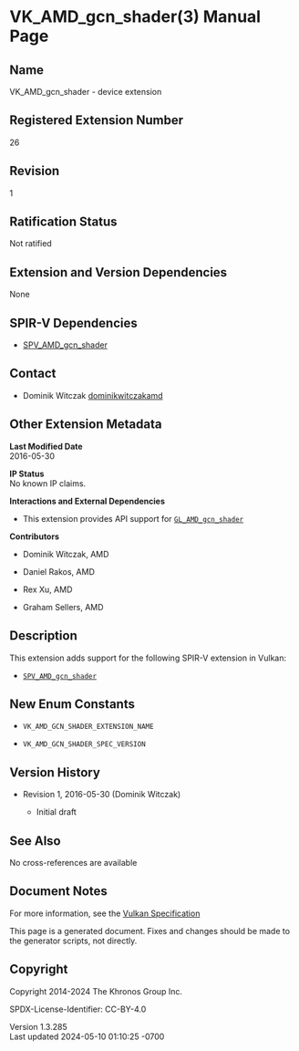 # VK_AMD_gcn_shader(3) Manual Page

## Name

VK_AMD_gcn_shader - device extension



## <a href="#_registered_extension_number" class="anchor"></a>Registered Extension Number

26

## <a href="#_revision" class="anchor"></a>Revision

1

## <a href="#_ratification_status" class="anchor"></a>Ratification Status

Not ratified

## <a href="#_extension_and_version_dependencies" class="anchor"></a>Extension and Version Dependencies

None

## <a href="#_spir_v_dependencies" class="anchor"></a>SPIR-V Dependencies

- [SPV_AMD_gcn_shader](https://htmlpreview.github.io/?https://github.com/KhronosGroup/SPIRV-Registry/blob/main/extensions/AMD/SPV_AMD_gcn_shader.html)

## <a href="#_contact" class="anchor"></a>Contact

- Dominik Witczak <a
  href="https://github.com/KhronosGroup/Vulkan-Docs/issues/new?body=%5BVK_AMD_gcn_shader%5D%20@dominikwitczakamd%0A*Here%20describe%20the%20issue%20or%20question%20you%20have%20about%20the%20VK_AMD_gcn_shader%20extension*"
  target="_blank" rel="nofollow noopener"><em></em>dominikwitczakamd</a>

## <a href="#_other_extension_metadata" class="anchor"></a>Other Extension Metadata

**Last Modified Date**  
2016-05-30

**IP Status**  
No known IP claims.

**Interactions and External Dependencies**  
- This extension provides API support for
  [`GL_AMD_gcn_shader`](https://registry.khronos.org/OpenGL/extensions/AMD/AMD_gcn_shader.txt)

**Contributors**  
- Dominik Witczak, AMD

- Daniel Rakos, AMD

- Rex Xu, AMD

- Graham Sellers, AMD

## <a href="#_description" class="anchor"></a>Description

This extension adds support for the following SPIR-V extension in
Vulkan:

- [`SPV_AMD_gcn_shader`](https://htmlpreview.github.io/?https://github.com/KhronosGroup/SPIRV-Registry/blob/main/extensions/AMD/SPV_AMD_gcn_shader.html)

## <a href="#_new_enum_constants" class="anchor"></a>New Enum Constants

- `VK_AMD_GCN_SHADER_EXTENSION_NAME`

- `VK_AMD_GCN_SHADER_SPEC_VERSION`

## <a href="#_version_history" class="anchor"></a>Version History

- Revision 1, 2016-05-30 (Dominik Witczak)

  - Initial draft

## <a href="#_see_also" class="anchor"></a>See Also

No cross-references are available

## <a href="#_document_notes" class="anchor"></a>Document Notes

For more information, see the <a
href="https://registry.khronos.org/vulkan/specs/1.3-extensions/html/vkspec.html#VK_AMD_gcn_shader"
target="_blank" rel="noopener">Vulkan Specification</a>

This page is a generated document. Fixes and changes should be made to
the generator scripts, not directly.

## <a href="#_copyright" class="anchor"></a>Copyright

Copyright 2014-2024 The Khronos Group Inc.

SPDX-License-Identifier: CC-BY-4.0

Version 1.3.285  
Last updated 2024-05-10 01:10:25 -0700
